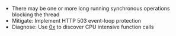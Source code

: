 - There may be one or more long running synchronous operations blocking the thread
- Mitigate: Implement HTTP 503 event-loop protection
- Diagnose: Use [0x](https://www.npmjs.com/package/0x) to discover CPU intensive function calls
